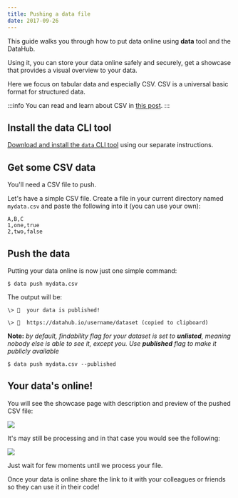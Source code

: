 ```yaml
---
title: Pushing a data file
date: 2017-09-26
---
```


This guide walks you through how to put data online using **data** tool and the DataHub.

Using it, you can store your data online safely and securely, get a showcase that provides a visual overview to your data.

Here we focus on tabular data and especially CSV. CSV is a universal basic format for structured data.

:::info
You can read and learn about CSV in [this post](/docs/data-packages/csv).
:::

## Install the data CLI tool

[Download and install the `data` CLI tool](/docs/getting-started/installing-data) using our separate instructions.

## Get some CSV data

You'll need a CSV file to push.

Let's have a simple CSV file. Create a file in your current directory named `mydata.csv` and paste the following into it (you can use your own):

```
A,B,C
1,one,true
2,two,false
```

## Push the data

Putting your data online is now just one simple command:

```
$ data push mydata.csv
```

The output will be:

```cli-output
\> 🙌  your data is published!

\> 🔗  https://datahub.io/username/dataset (copied to clipboard)
```

**Note:** *by default, findability flag for your dataset is set to **unlisted**, meaning nobody else is able to see it, except you. Use **published** flag to make it publicly available*

```
$ data push mydata.csv --published
```

## Your data's online!

You will see the showcase page with description and preview of the pushed CSV file:

![](/static/img/docs/showcase.png)

It's may still be processing and in that case you would see the following:

![](/static/img/docs/processing.png)

Just wait for few moments until we process your file.

Once your data is online share the link to it with your colleagues or friends so they can use it in their code!
